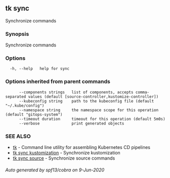 ## tk sync

Synchronize commands

### Synopsis

Synchronize commands

### Options

```
  -h, --help   help for sync
```

### Options inherited from parent commands

```
      --components strings   list of components, accepts comma-separated values (default [source-controller,kustomize-controller])
      --kubeconfig string    path to the kubeconfig file (default "~/.kube/config")
      --namespace string     the namespace scope for this operation (default "gitops-system")
      --timeout duration     timeout for this operation (default 5m0s)
      --verbose              print generated objects
```

### SEE ALSO

* [tk](tk.md)	 - Command line utility for assembling Kubernetes CD pipelines
* [tk sync kustomization](tk_sync_kustomization.md)	 - Synchronize kustomization
* [tk sync source](tk_sync_source.md)	 - Synchronize source commands

###### Auto generated by spf13/cobra on 9-Jun-2020
